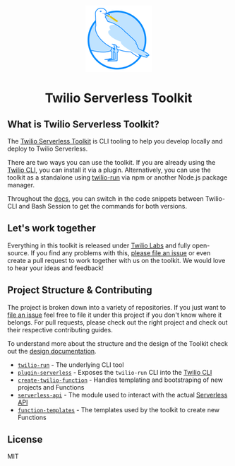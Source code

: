 <p align="center"><img src="images/squared-serverless-logo-small.png" height="150" alt="Seagull with a French Fry"></p>
<h1 align="center">Twilio Serverless Toolkit</h1>

## What is Twilio Serverless Toolkit?

The [Twilio Serverless Toolkit](https://www.twilio.com/docs/labs/severless-toolkit) is CLI tooling to help you develop locally and deploy to Twilio Serverless.

There are two ways you can use the toolkit. If you are already using the [Twilio CLI](https://www.twilio.com/docs/twilio-cli), you can install it via a plugin. Alternatively, you can use the toolkit as a standalone using [twilio-run](https://npm.im/twilio-run) via npm or another Node.js package manager.

Throughout the [docs](https://www.twilio.com/docs/labs/serverless-toolkit), you can switch in the code snippets between Twilio-CLI and Bash Session to get the commands for both versions.

## Let's work together

Everything in this toolkit is released under [Twilio Labs](https://www.twilio.com/docs/labs) and fully open-source. If you find any problems with this, [please file an issue](https://github.com/twilio-labs/serverless-toolkit/issues) or even create a pull request to work together with us on the toolkit. We would love to hear your ideas and feedback!

## Project Structure & Contributing

The project is broken down into a variety of repositories. If you just want to [file an issue](https://github.com/twilio-labs/serverless-toolkit/issues) feel free to file it under this project if you don't know where it belongs. For pull requests, please check out the right project and check out their respective contributing guides.

To understand more about the structure and the design of the Toolkit check out the [design documentation](DESIGN.md).

- [`twilio-run`](https://github.com/twilio-labs/twilio-run) - The underlying CLI tool
- [`plugin-serverless`](https://github.com/twilio-labs/plugin-serverless) - Exposes the `twilio-run` CLI into the [Twilio CLI](https://www.twilio.com/docs/twilio-cli)
- [`create-twilio-function`](https://github.com/twilio-labs/create-twilio-function) - Handles templating and bootstraping of new projects and Functions
- [`serverless-api`](https://github.com/twilio-labs/serverless-api) - The module used to interact with the actual [Serverless API](https://github.com/twilio-labs/serverless-api)
- [`function-templates`](https://github.com/twilio-labs/function-templates) - The templates used by the toolkit to create new Functions

## License

MIT
